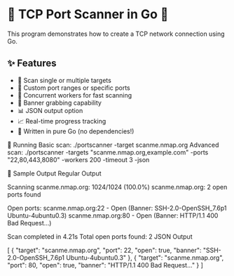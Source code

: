 # 🚀 TCP Port Scanner in Go 🐹

This program demonstrates how to create a TCP network connection using Go.

## ✨ Features

- 🎯 Scan single or multiple targets
- 🔢 Custom port ranges or specific ports
- 🚦 Concurrent workers for fast scanning
- 🎨 Banner grabbing capability
- 📊 JSON output option
- 📈 Real-time progress tracking
- 🐹 Written in pure Go (no dependencies!)

🏃 Running
Basic scan:
./portscanner -target scanme.nmap.org
Advanced scan:
./portscanner -targets "scanme.nmap.org,example.com" -ports "22,80,443,8080" -workers 200 -timeout 3 -json

🎨 Sample Output
Regular Output

Scanning scanme.nmap.org: 1024/1024 (100.0%)
scanme.nmap.org: 2 open ports found

Open ports:
scanme.nmap.org:22 - Open (Banner: SSH-2.0-OpenSSH_7.6p1 Ubuntu-4ubuntu0.3)
scanme.nmap.org:80 - Open (Banner: HTTP/1.1 400 Bad Request...)

Scan completed in 4.21s
Total open ports found: 2
JSON Output

[
  {
    "target": "scanme.nmap.org",
    "port": 22,
    "open": true,
    "banner": "SSH-2.0-OpenSSH_7.6p1 Ubuntu-4ubuntu0.3"
  },
  {
    "target": "scanme.nmap.org",
    "port": 80,
    "open": true,
    "banner": "HTTP/1.1 400 Bad Request..."
  }
]